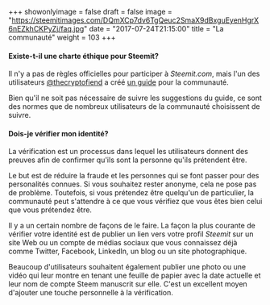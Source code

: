 +++
showonlyimage = false
draft = false
image = "https://steemitimages.com/DQmXCp7dv6TgQeuc2SmaX9dBxguEyenHgrX6nEZkhCKPyZj/faq.jpg"
date = "2017-07-24T21:15:00"
title = "La communauté"
weight = 103
+++

<!--more-->

#### Existe-t-il une charte éthique pour Steemit?

Il n'y a pas de règles officielles pour participer à *Steemit.com*, mais l'un des utilisateurs [@thecryptofiend](https://steemit.com/@thecryptofiend) a créé [un guide](https://steemit.com/steemit/@thecryptofiend/the-complete-steemit-etiquette-guide-revision-2-0) pour la communauté.

Bien qu'il ne soit pas nécessaire de suivre les suggestions du guide, ce sont des normes que de nombreux utilisateurs de la communauté choisissent de suivre.

#### Dois-je vérifier mon identité?

La vérification est un processus dans lequel les utilisateurs donnent des preuves afin de confirmer qu'ils sont la personne qu'ils prétendent être.

Le but est de réduire la fraude et les personnes qui se font passer pour des personalités connues. 
Si vous souhaitez rester anonyme, cela ne pose pas de problème. 
Toutefois, si vous prétendez être quelqu'un de particulier, la communauté peut s'attendre à ce que vous vérifiez que vous êtes bien celui que vous prétendez être.

Il y a un certain nombre de façons de le faire. 
La façon la plus courante de vérifier votre identité est de publier un lien vers votre profil *Steemit* sur un site Web ou un compte de médias sociaux que vous connaissez déjà comme Twitter, Facebook, LinkedIn, un blog ou un site photographique.

Beaucoup d'utilisateurs souhaitent également publier une photo ou une vidéo qui leur montre en tenant une feuille de papier avec la date actuelle et leur nom de compte Steem manuscrit sur elle. 
C'est un excellent moyen d'ajouter une touche personnelle à la vérification.
